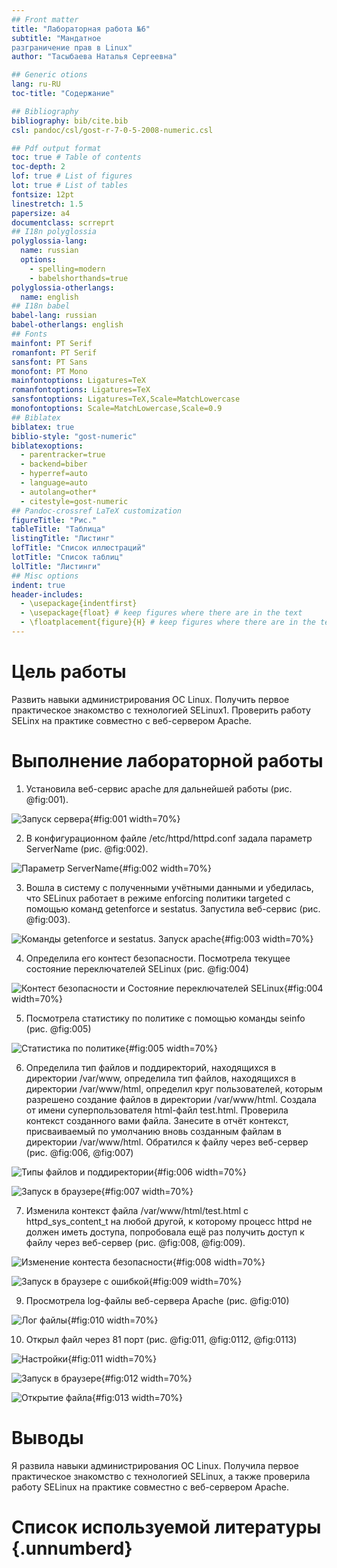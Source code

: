 ```yaml
---
## Front matter
title: "Лабораторная работа №6"
subtitle: "Мандатное
разграничение прав в Linux"
author: "Тасыбаева Наталья Сергеевна"

## Generic otions
lang: ru-RU
toc-title: "Содержание"

## Bibliography
bibliography: bib/cite.bib
csl: pandoc/csl/gost-r-7-0-5-2008-numeric.csl

## Pdf output format
toc: true # Table of contents
toc-depth: 2
lof: true # List of figures
lot: true # List of tables
fontsize: 12pt
linestretch: 1.5
papersize: a4
documentclass: scrreprt
## I18n polyglossia
polyglossia-lang:
  name: russian
  options:
	- spelling=modern
	- babelshorthands=true
polyglossia-otherlangs:
  name: english
## I18n babel
babel-lang: russian
babel-otherlangs: english
## Fonts
mainfont: PT Serif
romanfont: PT Serif
sansfont: PT Sans
monofont: PT Mono
mainfontoptions: Ligatures=TeX
romanfontoptions: Ligatures=TeX
sansfontoptions: Ligatures=TeX,Scale=MatchLowercase
monofontoptions: Scale=MatchLowercase,Scale=0.9
## Biblatex
biblatex: true
biblio-style: "gost-numeric"
biblatexoptions:
  - parentracker=true
  - backend=biber
  - hyperref=auto
  - language=auto
  - autolang=other*
  - citestyle=gost-numeric
## Pandoc-crossref LaTeX customization
figureTitle: "Рис."
tableTitle: "Таблица"
listingTitle: "Листинг"
lofTitle: "Список иллюстраций"
lotTitle: "Список таблиц"
lolTitle: "Листинги"
## Misc options
indent: true
header-includes:
  - \usepackage{indentfirst}
  - \usepackage{float} # keep figures where there are in the text
  - \floatplacement{figure}{H} # keep figures where there are in the text
---
```


# Цель работы

Развить навыки администрирования ОС Linux. Получить первое практическое знакомство с технологией SELinux1.
Проверить работу SELinx на практике совместно с веб-сервером
Apache.


# Выполнение лабораторной работы

1. Установила веб-сервис apache для дальнейшей работы (рис. @fig:001).

![Запуск сервера](image/0.png){#fig:001 width=70%}

2. В конфигурационном файле /etc/httpd/httpd.conf задала параметр ServerName (рис. @fig:002).

![Параметр ServerName](image/1.png){#fig:002 width=70%}

3. Вошла в систему с полученными учётными данными и убедилась, что
SELinux работает в режиме enforcing политики targeted с помощью команд getenforce и sestatus. Запустила веб-сервис (рис. @fig:003). 

![Команды getenforce и sestatus. Запуск apache](image/1_2.png){#fig:003 width=70%}

4. Определила его контест безопасности. Посмотрела текущее состояние переключателей SELinux (рис. @fig:004)

![Контест безопасности и Cостояние переключателей SELinux](image/3_4.png){#fig:004 width=70%}

5. Посмотрела статистику по политике с помощью команды seinfo (рис. @fig:005)

![Статистика по политике](image/5.png){#fig:005 width=70%}

6. Определила тип файлов и поддиректорий, находящихся в директории
/var/www, определила тип файлов, находящихся в директории /var/www/html, определил круг пользователей, которым разрешено создание файлов в
директории /var/www/html. Создала от имени суперпользователя html-файл test.html. Проверила контекст созданного вами файла. Занесите в отчёт контекст,
присваиваемый по умолчанию вновь созданным файлам в директории /var/www/html. Обратился к файлу через веб-сервер (рис. @fig:006, @fig:007)

![Типы файлов и поддиректории](image/6_10.png){#fig:006 width=70%}

![Запуск в браузере](image/11.png){#fig:007 width=70%}

7. Изменила контекст файла /var/www/html/test.html с
httpd_sys_content_t на любой другой, к которому процесс httpd не
должен иметь доступа, попробовала ещё раз получить доступ к файлу через веб-сервер (рис. @fig:008, @fig:009).

![Изменение контеста безопасности](image/13.png){#fig:008 width=70%}

![Запуск в браузере с ошибкой](image/14.png){#fig:009 width=70%}

9. Просмотрела log-файлы веб-сервера Apache (рис. @fig:010)

![Лог файлы](image/15_16.png){#fig:010 width=70%}

10. Открыл файл через 81 порт (рис. @fig:011, @fig:0112, @fig:0113)

![Настройки](image/18_20.png){#fig:011 width=70%}

![Запуск в браузере](image/21.png){#fig:012 width=70%}

![Открытие файла](image/21_24.png){#fig:013 width=70%}

# Выводы

Я развила навыки администрирования ОС Linux. Получила первое практическое знакомство с технологией SELinux, а также проверила работу SELinux на практике совместно с веб-сервером Apache.

# Список используемой литературы {.unnumberd}
